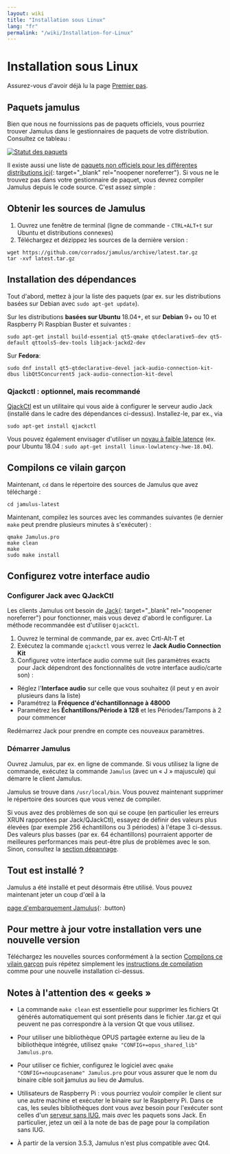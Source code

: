 ```yaml
---
layout: wiki
title: "Installation sous Linux"
lang: "fr"
permalink: "/wiki/Installation-for-Linux"
---
```



# Installation sous Linux

Assurez-vous d'avoir déjà lu la page [Premier pas](Getting-Started).

## Paquets jamulus

Bien que nous ne fournissions pas de paquets officiels, vous pourriez trouver Jamulus dans le gestionnaires de paquets de votre distribution. Consultez ce tableau :

[![Statut des paquets](https://repology.org/badge/vertical-allrepos/jamulus.svg)](https://repology.org/project/jamulus/versions)

Il existe aussi une liste de [paquets non officiels pour les différentes distributions ici](https://github.com/corrados/jamulus/issues/223){: target="_blank" rel="noopener noreferrer"}. Si vous ne le trouvez pas dans votre gestionnaire de paquet, vous devrez compiler Jamulus depuis le code source. C'est assez simple :

## Obtenir les sources de Jamulus

1. Ouvrez une fenêtre de terminal (ligne de commande - `CTRL+ALT+t` sur Ubuntu et distributions connexes)
1. Téléchargez et dézippez les sources de la dernière version :
```shell
wget https://github.com/corrados/jamulus/archive/latest.tar.gz
tar -xvf latest.tar.gz
```


## Installation des dépendances

Tout d'abord, mettez à jour la liste des paquets (par ex. sur les distributions basées sur Debian avec `sudo apt-get update`).

Sur les distributions **basées sur Ubuntu** 18.04+, et sur **Debian** 9+ ou 10 et Raspberry Pi Raspbian Buster et suivantes :

```shell
sudo apt-get install build-essential qt5-qmake qtdeclarative5-dev qt5-default qttools5-dev-tools libjack-jackd2-dev
```

Sur **Fedora**:

```shell
sudo dnf install qt5-qtdeclarative-devel jack-audio-connection-kit-dbus libQt5Concurrent5 jack-audio-connection-kit-devel
```

### Qjackctl : optionnel, mais recommandé

[QjackCtl](https://qjackctl.sourceforge.io) est un utilitaire qui vous aide à configurer le serveur audio Jack (installé dans le cadre des dépendances ci-dessus). Installez-le, par ex., via

```shell
sudo apt-get install qjackctl
```

Vous pouvez également envisager d'utiliser un [noyau à faible latence](https://help.ubuntu.com/community/UbuntuStudio/RealTimeKernel) (ex. pour Ubuntu 18.04 : `sudo apt-get install linux-lowlatency-hwe-18.04`).


## Compilons ce vilain garçon

Maintenant, `cd` dans le répertoire des sources de Jamulus que avez téléchargé :

```shell
cd jamulus-latest
```
Maintenant, compilez les sources avec les commandes suivantes (le dernier `make` peut prendre plusieurs minutes à s'exécuter) :

```shell
qmake Jamulus.pro
make clean
make
sudo make install
```


## Configurez votre interface audio

### Configurer Jack avec QJackCtl

Les clients Jamulus ont besoin de [Jack](https://jackaudio.org/){: target="_blank" rel="noopener noreferrer"} pour fonctionner, mais vous devez d'abord le configurer. La méthode recommandée est d'utiliser `QjackCtl`.

1. Ouvrez le terminal de commande, par ex. avec Crtl-Alt-T et
1. Exécutez la commande `qjackctl` vous verrez le **Jack Audio Connection Kit**
2. Configurez votre interface audio comme suit (les paramètres exacts pour Jack dépendront des fonctionnalités de votre interface audio/carte son) :

- Réglez l'**Interface audio** sur celle que vous souhaitez (il peut y en avoir plusieurs dans la liste)
- Paramétrez la **Fréquence d'échantillonnage à 48000** 
- Paramétrez les **Échantillons/Période à 128** et les Périodes/Tampons à 2 pour commencer

Redémarrez Jack pour prendre en compte ces nouveaux paramètres.

### Démarrer Jamulus

Ouvrez Jamulus, par ex. en ligne de commande. Si vous utilisez la ligne de commande, exécutez la commande `Jamulus` (avec un « J » majuscule) qui démarre le client Jamulus.

Jamulus se trouve dans `/usr/local/bin`. Vous pouvez maintenant supprimer le répertoire des sources que vous venez de compiler.

Si vous avez des problèmes de son qui se coupe (en particulier les erreurs XRUN rapportées par Jack/QJackCtl), essayez de définir des valeurs plus élevées (par exemple 256 échantillons ou 3 périodes) à l'étape 3 ci-dessus. Des valeurs plus basses (par ex. 64 échantillons) pourraient apporter de meilleures performances mais peut-être plus de problèmes avec le son. Sinon, consultez la [section dépannage](Client-Troubleshooting).

## Tout est installé ?

Jamulus a été installé et peut désormais être utilisé. Vous pouvez maintenant jeter un coup d'œil à la 

[page d'embarquement Jamulus](Onboarding){: .button}


## Pour mettre à jour votre installation vers une nouvelle version

Téléchargez les nouvelles sources conformément à la section [Compilons ce vilain garçon](#compilons-ce-vilain-garçon) puis répétez simplement les [instructions de compilation](#compiler-jamulus) comme pour une nouvelle installation ci-dessus.

## Notes à l'attention des « geeks »

* La commande `make clean` est essentielle pour supprimer les fichiers Qt générés automatiquement qui sont présents dans le fichier .tar.gz et qui peuvent ne pas correspondre à la version Qt que vous utilisez.

* Pour utiliser une bibliothèque OPUS partagée externe au lieu de la bibliothèque intégrée, utilisez `qmake "CONFIG+=opus_shared_lib" Jamulus.pro`.

* Pour utiliser ce fichier, configurez le logiciel avec `qmake "CONFIG+=noupcasename" Jamulus.pro` pour vous assurer que le nom du binaire cible soit **j**amulus au lieu de **J**amulus.

* Utilisateurs de Raspberry Pi : vous pourriez vouloir compiler le client sur une autre machine et exécuter le binaire sur le Raspberry Pi. Dans ce cas, les seules bibliothèques dont vous avez besoin pour l'exécuter sont celles d'un [serveur sans <abbr title="Interface utilisateur graphique">IUG</abbr>](Server-Linux#serveur-sans-iug), mais _avec_ les paquets sons Jack. En particulier, jetez un œil à la note de bas de page pour la compilation sans IUG.

* À partir de la version 3.5.3, Jamulus n'est plus compatible avec Qt4.
